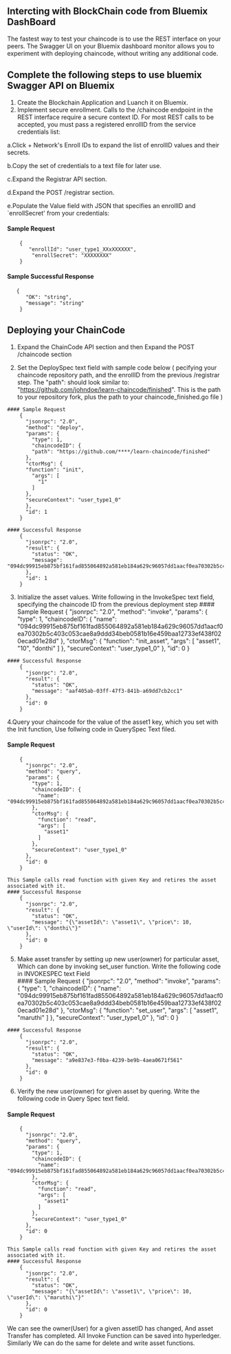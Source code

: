 ## Intercting with BlockChain code from Bluemix DashBoard
The fastest way to test your chaincode is to use the REST interface on your peers. The Swagger UI on your Bluemix dashboard monitor allows you to experiment with deploying chaincode, without writing any additional code.

## Complete the following steps to use bluemix Swagger API on Bluemix
1. Create the Blockchain Application and Luanch it on Bluemix.
2. Implement secure enrollment. Calls to the /chaincode endpoint in the REST interface require a secure context ID. For most REST calls to be accepted, you must pass a registered enrollID from the service credentials list:
  
  a.Click + Network's Enroll IDs to expand the list of enrollID values and their secrets.
  
  b.Copy the set of credentials to a text file for later use.
  
  c.Expand the Registrar API section.
  
  d.Expand the POST /registrar section.
  
  e.Populate the Value field with JSON that specifies an enrollID and `enrollSecret' from your credentials:
    
  #### Sample Request
       
      
        {
           "enrollId": "user_type1_XXxXXXXXX",
            "enrollSecret": "XXXXXXXX"
        }
       
  #### Sample Successful Response

       {
          "OK": "string",
          "message": "string"
        }
        
## Deploying your ChainCode
  1. Expand the ChainCode API section and then Expand the POST /chaincode section
    
  2. Set the DeploySpec text field with sample code below ( pecifying your chaincode repository path, and the enrollID from the previous /registrar step. The "path": should look similar to: "https://github.com/johndoe/learn-chaincode/finished". This is the path to your repository fork, plus the path to your chaincode_finished.go file )
       
    #### Sample Request 
        {
          "jsonrpc": "2.0",
          "method": "deploy",
          "params": {
            "type": 1,
            "chaincodeID": {
            "path": "https://github.com/****/learn-chaincode/finished"
          },
          "ctorMsg": {
          "function": "init",
            "args": [
              "1"
            ]
          },
          "secureContext": "user_type1_0"
          },
          "id": 1
        }
        
    #### Successful Response
        {
          "jsonrpc": "2.0",
          "result": {
            "status": "OK",
            "message": "094dc99915eb875bf161fad855064892a581eb184a629c96057dd1aacf0ea70302b5c403c053cae8a9ddd34beb0581b16e459baa12733ef438f020ecad01e28d"
          },
          "id": 1
        }

  3. Initialize the asset values. Write following in the InvokeSpec text field, specifying the chaincode ID from the previous deployment step
    #### Sample Request
        {
          "jsonrpc": "2.0",
          "method": "invoke",
          "params": {
            "type": 1,
            "chaincodeID": {
              "name": "094dc99915eb875bf161fad855064892a581eb184a629c96057dd1aacf0ea70302b5c403c053cae8a9ddd34beb0581b16e459baa12733ef438f020ecad01e28d"
            },
            "ctorMsg": {
              "function": "init_asset",
              "args": [
                "asset1",
                "10",
                "donthi"
              ]
            },
            "secureContext": "user_type1_0"
          },
          "id": 0
        }

    #### Successful Response
        {
          "jsonrpc": "2.0",
          "result": {
            "status": "OK",
            "message": "aaf405ab-03ff-47f3-841b-a69dd7cb2cc1"
          },
          "id": 0
        }

  4.Query your chaincode for the value of the asset1 key, which you set with the Init function, Use follwing code in QuerySpec Text filed.
   #### Sample Request
        {
          "jsonrpc": "2.0",
          "method": "query",
          "params": {
            "type": 1,
            "chaincodeID": {
              "name": "094dc99915eb875bf161fad855064892a581eb184a629c96057dd1aacf0ea70302b5c403c053cae8a9ddd34beb0581b16e459baa12733ef438f020ecad01e28d"
            },
            "ctorMsg": {
              "function": "read",
              "args": [
                "asset1"
              ]
            },
            "secureContext": "user_type1_0"
          },
          "id": 0
        }
        
    This Sample calls read function with given Key and retires the asset associated with it.
    #### Successful Response
        {
          "jsonrpc": "2.0",
          "result": {
            "status": "OK",
            "message": "{\"assetId\": \"asset1\", \"price\": 10, \"userId\": \"donthi\"}"
          },
          "id": 0
        }
  5. Make asset transfer by setting up new user(owner) for particular asset, Which can done by invoking set_user function. Write the following code in INVOKESPEC text Field  
    #### Sample Request
        {
          "jsonrpc": "2.0",
          "method": "invoke",
          "params": {
            "type": 1,
            "chaincodeID": {
              "name": "094dc99915eb875bf161fad855064892a581eb184a629c96057dd1aacf0ea70302b5c403c053cae8a9ddd34beb0581b16e459baa12733ef438f020ecad01e28d"
            },
            "ctorMsg": {
              "function": "set_user",
              "args": [
                "asset1",
                "maruthi"
              ]
            },
            "secureContext": "user_type1_0"
          },
          "id": 0
        }

    #### Successful Response
        {
          "jsonrpc": "2.0",
          "result": {
            "status": "OK",
            "message": "a9e837e3-f0ba-4239-be9b-4aea0671f561"
          },
          "id": 0
        }      
  6. Verify the new user(owner) for given asset by quering. Write the following code in Query Spec text field.
   #### Sample Request
        {
          "jsonrpc": "2.0",
          "method": "query",
          "params": {
            "type": 1,
            "chaincodeID": {
              "name": "094dc99915eb875bf161fad855064892a581eb184a629c96057dd1aacf0ea70302b5c403c053cae8a9ddd34beb0581b16e459baa12733ef438f020ecad01e28d"
            },
            "ctorMsg": {
              "function": "read",
              "args": [
                "asset1"
              ]
            },
            "secureContext": "user_type1_0"
          },
          "id": 0
        }
        
    This Sample calls read function with given Key and retires the asset associated with it.
    #### Successful Response
        {
          "jsonrpc": "2.0",
          "result": {
            "status": "OK",
            "message": "{\"assetId\": \"asset1\", \"price\": 10, \"userId\": \"maruthi\"}"
          },
          "id": 0
        }
 We can see the owner(User) for a given assetID has changed, And asset Transfer has completed. All Invoke Function can be saved into hyperledger. Similarly We can do the same for delete and write asset functions.

